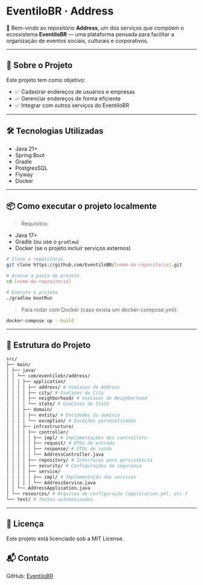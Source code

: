 # EventiloBR · Address

🎉 Bem-vindo ao repositório **Address**, um dos serviços que compõem o ecossistema **EventiloBR** — uma plataforma pensada para facilitar a organização de eventos sociais, culturais e corporativos.

---

## 🚀 Sobre o Projeto

Este projeto tem como objetivo:

- ✅ Cadastrar endereços de usuários e empresas
- ✅ Gerenciar endereços de forma eficiente
- ✅ Integrar com outros serviços do EventiloBR

---

## 🛠️ Tecnologias Utilizadas

- Java 21+
- Spring Boot
- Gradle
- PostgresSQL
- Flyway
- Docker

---

## 📦 Como executar o projeto localmente

> Requisitos:
- Java 17+
- Gradle (ou use o `gradlew`)
- Docker (se o projeto incluir serviços externos)

```bash
# Clone o repositório
git clone https://github.com/EventiloBR/[nome-do-repositorio].git

# Acesse a pasta do projeto
cd [nome-do-repositorio]

# Execute o projeto
./gradlew bootRun
```

> Para rodar com Docker (caso exista um docker-compose.yml):

```bash
docker-compose up --build
```

---

## 🧱 Estrutura do Projeto

````bash
src/
├── main/
│ ├── java/
│ │ └── com/eventilobr/address/
│ │ │ ├── application/
│ │ │ │ ├── address/ # UseCases de Address
│ │ │ │ ├── city/ # UseCases de City
│ │ │ │ ├── neighborhood/ # UseCases de Neighborhood
│ │ │ │ └── state/ # UseCases de State
│ │ │ ├── domain/
│ │ │ │ ├── entity/ # Entidades do domínio
│ │ │ │ └── exception/ # Exceções personalizadas
│ │ │ ├── infrastructure/
│ │ │ │ ├── controller/
│ │ │ │ │ ├── impl/ # Implementações dos controllers
│ │ │ │ │ ├── request/ # DTOs de entrada
│ │ │ │ │ ├── response/ # DTOs de saída
│ │ │ │ │ └── AddressController.java
│ │ │ │ ├── repository/ # Interfaces para persistência
│ │ │ │ ├── security/ # Configurações de segurança
│ │ │ │ ├── service/ 
│ │ │ │ │ ├── impl/ # Implementação das services
│ │ │ │ │ └── AddressService.java
│ │ └── AddressApplication.java
│ └── resources/ # Arquivos de configuração (application.yml, etc.)
└── test/ # Testes automatizados   
````

---

## 📄 Licença
Este projeto está licenciado sob a MIT License.

## 📬 Contato
GitHub: [EventiloBR](https://github.com/EventiloBR)
